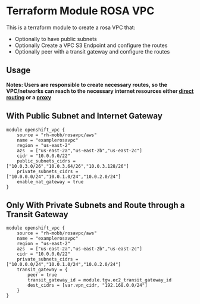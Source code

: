 # Terraform Module ROSA VPC

This is a terraform module to create a rosa VPC that:

* Optionally to have public subnets
* Optionally Create a VPC S3 Endpoint and configure the routes
* Optionally peer with a transit gateway and configure the routes

## Usage

**Notes: Users are responsible to create necessary routes, so the VPC/networks can reach to the necessary internet resources either [direct routing](https://docs.openshift.com/rosa/rosa_planning/rosa-sts-aws-prereqs.html#osd-aws-privatelink-firewall-prerequisites_rosa-sts-aws-prereqs) or a [proxy](https://docs.openshift.com/rosa/networking/configuring-cluster-wide-proxy.html)**

## With Public Subnet and Internet Gateway
```
module openshift_vpc {
    source = "rh-mobb/rosavpc/aws"
    name = "examplerosavpc"
    region = "us-east-2"
    azs  = ["us-east-2a","us-east-2b","us-east-2c"]
    cidr = "10.0.0.0/22"
    public_subnets_cidrs = ["10.0.3.0/26","10.0.3.64/26","10.0.3.128/26"]
    private_subnets_cidrs = ["10.0.0.0/24","10.0.1.0/24","10.0.2.0/24"]
    enable_nat_gateway = true
}
```

## Only With Private Subnets and Route through a Transit Gateway

```
module openshift_vpc {
    source = "rh-mobb/rosavpc/aws"
    name = "examplerosavpc"
    region = "us-east-2"
    azs  = ["us-east-2a","us-east-2b","us-east-2c"]
    cidr = "10.0.0.0/22"
    private_subnets_cidrs = ["10.0.0.0/24","10.0.1.0/24","10.0.2.0/24"]
    transit_gateway = {
        peer = true
        transit_gateway_id = module.tgw.ec2_transit_gateway_id
        dest_cidrs = [var.vpn_cidr, "192.168.0.0/24"]
    }
}
```